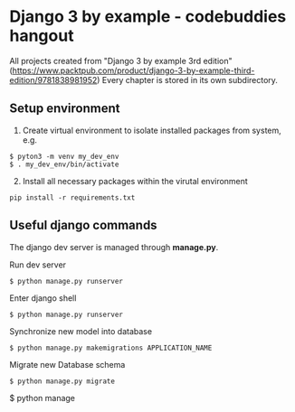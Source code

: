 # Django 3 by example - codebuddies hangout

All projects created from "Django 3 by example 3rd edition" 
(https://www.packtpub.com/product/django-3-by-example-third-edition/9781838981952)
Every chapter is stored in its own subdirectory.

## Setup environment

1) Create virtual environment to isolate installed packages from system, e.g.

~~~
$ pyton3 -m venv my_dev_env
$ . my_dev_env/bin/activate
~~~

2) Install all necessary packages within the virutal environment

~~~
pip install -r requirements.txt
~~~

## Useful django commands

The django dev server is managed through **manage.py**.

Run dev server
~~~
$ python manage.py runserver
~~~

Enter django shell
~~~
$ python manage.py runserver
~~~

Synchronize new model into database
~~~
$ python manage.py makemigrations APPLICATION_NAME
~~~

Migrate new Database schema
~~~
$ python manage.py migrate
~~~

$ python manage




